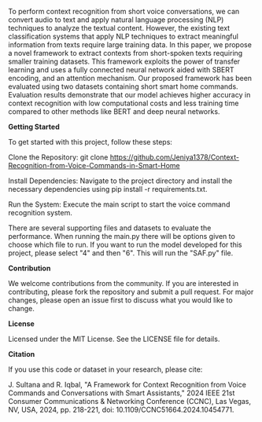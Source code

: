 To perform context recognition from short voice conversations, we can convert audio to text and apply natural language processing (NLP) techniques to analyze the textual content. However, the existing text classification systems that apply NLP techniques to extract meaningful information from texts require large training data. In this paper, we propose a novel framework to extract contexts from short-spoken texts requiring smaller training datasets. This framework exploits the power of transfer learning and uses a fully connected neural network aided with SBERT encoding, and an attention mechanism. Our proposed framework has been evaluated using two datasets containing short smart home commands. Evaluation results demonstrate that our model achieves higher accuracy in context recognition with low computational costs and less training time compared to other methods like BERT and deep neural networks.


**Getting Started**

To get started with this project, follow these steps:

Clone the Repository: git clone https://github.com/Jeniya1378/Context-Recognition-from-Voice-Commands-in-Smart-Home

Install Dependencies: Navigate to the project directory and install the necessary dependencies using pip install -r requirements.txt.

Run the System: Execute the main script to start the voice command recognition system.

There are several supporting files and datasets to evaluate the performance. When running the main.py there will be options given to choose which file to run. 
If you want to run the model developed for this project, please select "4" and then "6". This will run the "SAF.py" file. 


**Contribution**

We welcome contributions from the community. If you are interested in contributing, please fork the repository and submit a pull request. For major changes, please open an issue first to discuss what you would like to change.

**License**

Licensed under the MIT License. See the LICENSE file for details.

**Citation**

If you use this code or dataset in your research, please cite:

J. Sultana and R. Iqbal, "A Framework for Context Recognition from Voice Commands and Conversations with Smart Assistants," 2024 IEEE 21st Consumer Communications & Networking Conference (CCNC), Las Vegas, NV, USA, 2024, pp. 218-221, doi: 10.1109/CCNC51664.2024.10454771.


